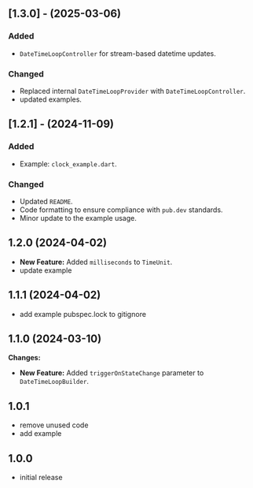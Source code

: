 ## [1.3.0] - (2025-03-06)
### Added
- `DateTimeLoopController` for stream-based datetime updates.

### Changed
- Replaced internal `DateTimeLoopProvider` with `DateTimeLoopController`.
- updated examples.

## [1.2.1] - (2024-11-09)
### Added
- Example: `clock_example.dart`.

### Changed
- Updated `README`.
- Code formatting to ensure compliance with `pub.dev` standards.
- Minor update to the example usage.

## 1.2.0 (2024-04-02)

* **New Feature:** Added `milliseconds` to `TimeUnit`.
* update example

## 1.1.1 (2024-04-02)

* add example pubspec.lock to gitignore

## 1.1.0 (2024-03-10)

**Changes:**

* **New Feature:** Added `triggerOnStateChange` parameter to `DateTimeLoopBuilder`.

## 1.0.1

* remove unused code
* add example

## 1.0.0

* initial release
